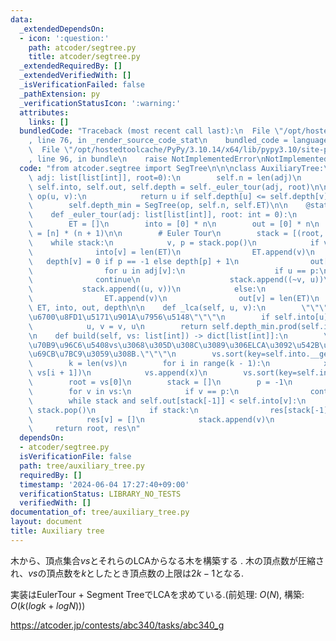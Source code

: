 ```yaml
---
data:
  _extendedDependsOn:
  - icon: ':question:'
    path: atcoder/segtree.py
    title: atcoder/segtree.py
  _extendedRequiredBy: []
  _extendedVerifiedWith: []
  _isVerificationFailed: false
  _pathExtension: py
  _verificationStatusIcon: ':warning:'
  attributes:
    links: []
  bundledCode: "Traceback (most recent call last):\n  File \"/opt/hostedtoolcache/PyPy/3.10.14/x64/lib/pypy3.10/site-packages/onlinejudge_verify/documentation/build.py\"\
    , line 76, in _render_source_code_stat\n    bundled_code = language.bundle(\n\
    \  File \"/opt/hostedtoolcache/PyPy/3.10.14/x64/lib/pypy3.10/site-packages/onlinejudge_verify/languages/python.py\"\
    , line 96, in bundle\n    raise NotImplementedError\nNotImplementedError\n"
  code: "from atcoder.segtree import SegTree\n\n\nclass AuxiliaryTree:\n    def __init__(self,\
    \ adj: list[list[int]], root=0):\n        self.n = len(adj)\n        self.ET,\
    \ self.into, self.out, self.depth = self._euler_tour(adj, root)\n\n        def\
    \ op(u, v):\n            return u if self.depth[u] <= self.depth[v] else v\n\n\
    \        self.depth_min = SegTree(op, self.n, self.ET)\n\n    @staticmethod\n\
    \    def _euler_tour(adj: list[list[int]], root: int = 0):\n        n = len(adj)\n\
    \        ET = []\n        into = [0] * n\n        out = [0] * n\n        depth\
    \ = [n] * (n + 1)\n\n        # Euler Tour\n        stack = [(root, -1)]\n    \
    \    while stack:\n            v, p = stack.pop()\n            if v >= 0:\n  \
    \              into[v] = len(ET)\n                ET.append(v)\n             \
    \   depth[v] = 0 if p == -1 else depth[p] + 1\n                out[v] = len(ET)\n\
    \                for u in adj[v]:\n                    if u == p:\n          \
    \              continue\n                    stack.append((~v, u))\n         \
    \           stack.append((u, v))\n            else:\n                v = ~v\n\
    \                ET.append(v)\n                out[v] = len(ET)\n        return\
    \ ET, into, out, depth\n\n    def _lca(self, u, v):\n        \"\"\"u\u3068v\u306E\
    \u6700\u8FD1\u5171\u901A\u7956\u5148\"\"\"\n        if self.into[u] > self.into[v]:\n\
    \            u, v = v, u\n        return self.depth_min.prod(self.into[u], self.out[v])\n\
    \n    def build(self, vs: list[int]) -> dict[list[int]]:\n        \"\"\"\u9802\
    \u70B9\u96C6\u5408vs\u3068\u305D\u308C\u3089\u306ELCA\u3092\u542B\u3080\u6728\u3092\
    \u69CB\u7BC9\u3059\u308B.\"\"\"\n        vs.sort(key=self.into.__getitem__)\n\
    \        k = len(vs)\n        for i in range(k - 1):\n            x = self._lca(vs[i],\
    \ vs[i + 1])\n            vs.append(x)\n        vs.sort(key=self.into.__getitem__)\n\
    \        root = vs[0]\n        stack = []\n        p = -1\n        res = dict()\n\
    \        for v in vs:\n            if v == p:\n                continue\n    \
    \        while stack and self.out[stack[-1]] < self.into[v]:\n               \
    \ stack.pop()\n            if stack:\n                res[stack[-1]].append(v)\n\
    \            res[v] = []\n            stack.append(v)\n            p = v\n   \
    \     return root, res\n"
  dependsOn:
  - atcoder/segtree.py
  isVerificationFile: false
  path: tree/auxiliary_tree.py
  requiredBy: []
  timestamp: '2024-06-04 17:27:40+09:00'
  verificationStatus: LIBRARY_NO_TESTS
  verifiedWith: []
documentation_of: tree/auxiliary_tree.py
layout: document
title: Auxiliary tree
---
```


木から、頂点集合$vs$とそれらのLCAからなる木を構築する
.
木の頂点数が圧縮され、$vs$の頂点数を$k$としたとき頂点数の上限は$2k-1$となる.

実装はEulerTour + Segment TreeでLCAを求めている.(前処理: $O(N)$, 構築: $O(k(logk + logN))$)

https://atcoder.jp/contests/abc340/tasks/abc340_g